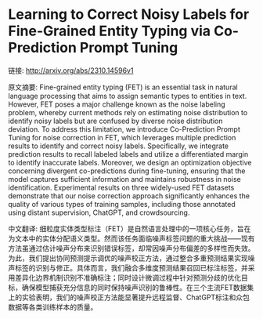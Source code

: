 # Learning to Correct Noisy Labels for Fine-Grained Entity Typing via Co-Prediction Prompt Tuning

链接: http://arxiv.org/abs/2310.14596v1

原文摘要:
Fine-grained entity typing (FET) is an essential task in natural language
processing that aims to assign semantic types to entities in text. However, FET
poses a major challenge known as the noise labeling problem, whereby current
methods rely on estimating noise distribution to identify noisy labels but are
confused by diverse noise distribution deviation. To address this limitation,
we introduce Co-Prediction Prompt Tuning for noise correction in FET, which
leverages multiple prediction results to identify and correct noisy labels.
Specifically, we integrate prediction results to recall labeled labels and
utilize a differentiated margin to identify inaccurate labels. Moreover, we
design an optimization objective concerning divergent co-predictions during
fine-tuning, ensuring that the model captures sufficient information and
maintains robustness in noise identification. Experimental results on three
widely-used FET datasets demonstrate that our noise correction approach
significantly enhances the quality of various types of training samples,
including those annotated using distant supervision, ChatGPT, and
crowdsourcing.

中文翻译:
细粒度实体类型标注（FET）是自然语言处理中的一项核心任务，旨在为文本中的实体分配语义类型。然而该任务面临噪声标签问题的重大挑战——现有方法虽通过估计噪声分布来识别错误标签，却常因噪声分布偏差的多样性而失效。为此，我们提出协同预测提示调优的噪声校正方法，通过整合多重预测结果实现噪声标签的识别与修正。具体而言，我们融合多维度预测结果召回已标注标签，并采用差异化边界机制识别不准确标注；同时设计微调过程中针对预测分歧的优化目标，确保模型捕获充分信息的同时保持噪声识别的鲁棒性。在三个主流FET数据集上的实验表明，我们的噪声校正方法能显著提升远程监督、ChatGPT标注和众包数据等各类训练样本的质量。
